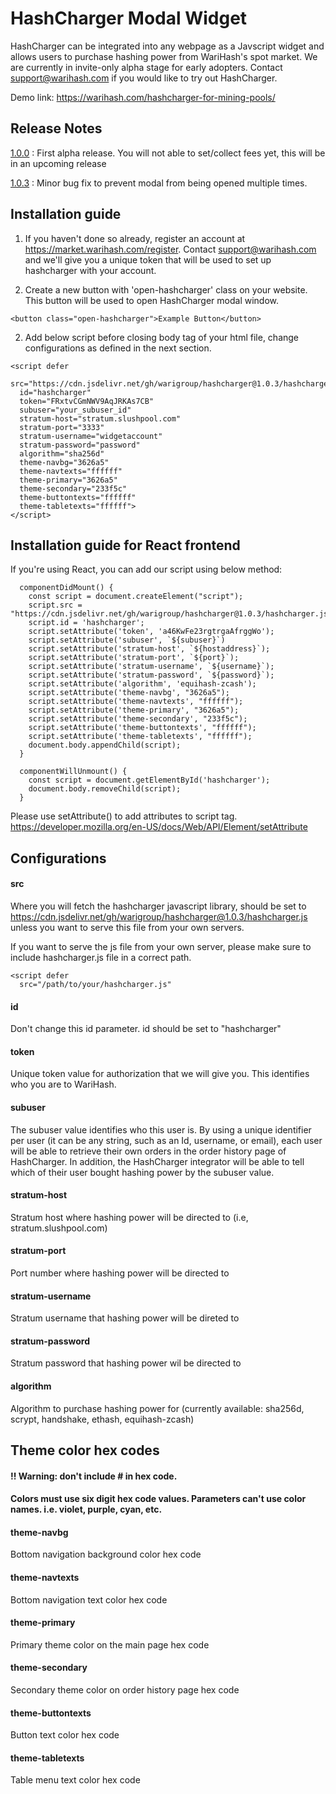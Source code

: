 # HashCharger Modal Widget

HashCharger can be integrated into any webpage as a Javscript widget and allows users to purchase hashing power from WariHash's spot market. We are currently in invite-only alpha stage for early adopters. Contact support@warihash.com if you would like to try out HashCharger.

Demo link: https://warihash.com/hashcharger-for-mining-pools/

## Release Notes

[1.0.0](https://github.com/warigroup/hashcharger/releases/tag/1.0.0) : First alpha release. You will not able to set/collect fees yet, this will be in an upcoming release 

[1.0.3](https://github.com/warigroup/hashcharger/releases/tag/1.0.3) : Minor bug fix to prevent modal from being opened multiple times.

## Installation guide

1. If you haven't done so already, register an account at https://market.warihash.com/register. Contact support@warihash.com and we'll give you a unique token that will be used to set up hashcharger with your account.

1. Create a new button with 'open-hashcharger' class on your website. This button will be used to open HashCharger modal window. 

```
<button class="open-hashcharger">Example Button</button>
```

2. Add below script before closing body tag of your html file, change configurations as defined in the next section.

```
<script defer 
  src="https://cdn.jsdelivr.net/gh/warigroup/hashcharger@1.0.3/hashcharger.js"
  id="hashcharger"
  token="FRxtvCGmNWV9AqJRKAs7CB"
  subuser="your_subuser_id"
  stratum-host="stratum.slushpool.com" 
  stratum-port="3333"
  stratum-username="widgetaccount"
  stratum-password="password"
  algorithm="sha256d"
  theme-navbg="3626a5"
  theme-navtexts="ffffff"
  theme-primary="3626a5"
  theme-secondary="233f5c"
  theme-buttontexts="ffffff"
  theme-tabletexts="ffffff">
</script>
```

## Installation guide for React frontend

If you're using React, you can add our script using below method: 

```
  componentDidMount() {
    const script = document.createElement("script");
    script.src = "https://cdn.jsdelivr.net/gh/warigroup/hashcharger@1.0.3/hashcharger.js";
    script.id = 'hashcharger';
    script.setAttribute('token', 'a46KwFe23rgtrgaAfrggWo');
    script.setAttribute('subuser', `${subuser}`)
    script.setAttribute('stratum-host', `${hostaddress}`);
    script.setAttribute('stratum-port', `${port}`);
    script.setAttribute('stratum-username', `${username}`); 
    script.setAttribute('stratum-password', `${password}`);
    script.setAttribute('algorithm', 'equihash-zcash');
    script.setAttribute('theme-navbg', "3626a5");
    script.setAttribute('theme-navtexts', "ffffff");
    script.setAttribute('theme-primary', "3626a5");
    script.setAttribute('theme-secondary', "233f5c");
    script.setAttribute('theme-buttontexts', "ffffff");
    script.setAttribute('theme-tabletexts', "ffffff");
    document.body.appendChild(script);
  }
  
  componentWillUnmount() {
    const script = document.getElementById('hashcharger');
    document.body.removeChild(script);
  }

```
Please use setAttribute() to add attributes to script tag. 
https://developer.mozilla.org/en-US/docs/Web/API/Element/setAttribute


## Configurations

#### src
Where you will fetch the hashcharger javascript library, should be set to https://cdn.jsdelivr.net/gh/warigroup/hashcharger@1.0.3/hashcharger.js unless you want to serve this file from your own servers.

If you want to serve the js file from your own server, please make sure to include hashcharger.js file in a correct path.

```
<script defer 
  src="/path/to/your/hashcharger.js"
```

#### id 
Don't change this id parameter. id should be set to "hashcharger"

#### token
Unique token value for authorization that we will give you. This identifies who you are to WariHash.

#### subuser
The subuser value identifies who this user is. By using a unique identifier per user (it can be any string, such as an Id, username, or email), each user will be able to retrieve their own orders in the order history page of HashCharger. In addition, the HashCharger integrator will be able to tell which of their user bought hashing power by the subuser value. 

#### stratum-host
Stratum host where hashing power will be directed to (i.e, stratum.slushpool.com)

#### stratum-port
Port number where hashing power will be directed to 

#### stratum-username
Stratum username that hashing power will be direted to

#### stratum-password
Stratum password that hashing power wil be directed to

#### algorithm
Algorithm to purchase hashing power for (currently available: sha256d, scrypt, handshake, ethash, equihash-zcash)

## Theme color hex codes 

#### !! Warning: don't include # in hex code. 
#### Colors must use six digit hex code values. Parameters can't use color names. i.e. violet, purple, cyan, etc.

#### theme-navbg
Bottom navigation background color hex code

#### theme-navtexts
Bottom navigation text color hex code

#### theme-primary
Primary theme color on the main page hex code

#### theme-secondary
Secondary theme color on order history page hex code

#### theme-buttontexts
Button text color hex code

#### theme-tabletexts
Table menu text color hex code
